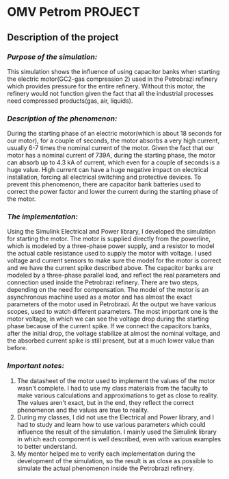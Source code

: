 # OMV Petrom PROJECT
## Description of the project

###  *Purpose of the simulation:*
  
This simulation shows the influence of using capacitor banks when starting the electric motor(GC2-gas compression 2) used in the Petrobrazi refinery which provides pressure for the entire refinery. Without this motor, the refinery would not function given the fact that all the industrial processes need compressed products(gas, air, liquids).  

###  *Description of the phenomenon:*
  
During the starting phase of an electric motor(which is about 18 seconds for our motor), for a couple of seconds, the motor absorbs a very high current, usually 6-7 times the nominal current of the motor. Given the fact that our motor has a nominal current of 739A, during the starting phase, the motor can absorb up to 4.3 kA of current, which even for a couple of seconds is a huge value. High current can have a huge negative impact on electrical installation, forcing all electrical switching and protective devices. To prevent this phenomenon, there are capacitor bank batteries used to correct the power factor and lower the current during the starting phase of the motor.   

###  *The implementation:*
  
Using the Simulink Electrical and Power library, I developed the simulation for starting the motor. The motor is supplied directly from the powerline, which is modeled by a three-phase power supply, and a resistor to model the actual cable resistance used to supply the motor with voltage. I used voltage and current sensors to make sure the model for the motor is correct and we have the current spike described above. The capacitor banks are modeled by a three-phase parallel load, and reflect the real parameters and connection used inside the Petrobrazi refinery. There are two steps, depending on the need for compensation. The model of the motor is an asynchronous machine used as a motor and has almost the exact parameters of the motor used in Petrobrazi. At the output we have various scopes, used to watch different parameters. The most important one is the motor voltage, in which we can see the voltage drop during the starting phase because of the current spike. If we connect the capacitors banks, after the initial drop, the voltage stabilize at almost the nominal voltage, and the absorbed current spike is still present, but at a much lower value than before.
 
###  ***Important notes:***
 
  1. The datasheet of the motor used to implement the values of the motor wasn't complete. I had to use my class materials from the faculty to make various calculations and approximations to get as close to reality. The values aren't exact, but in the end, they reflect the correct phenomenon and the values are true to reality.
  2. During my classes, I did not use the Electrical and Power library, and I had to study and learn how to use various parameters which could influence the result of the simulation. I mainly used the Simulink library in which each component is well described, even with various examples to better understand. 
  3. My mentor helped me to verify each implementation during the development of the simulation, so the result is as close as possible to simulate the actual phenomenon inside the Petrobrazi refinery.
